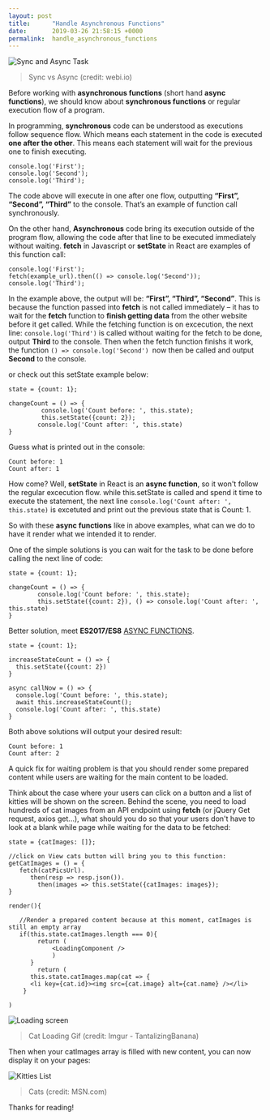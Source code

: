 ```yaml
---
layout: post
title:      "Handle Asynchronous Functions"
date:       2019-03-26 21:58:15 +0000
permalink:  handle_asynchronous_functions
---
```


![Sync and Async Task](https://i.imgur.com/rnqtsyy.png)
> Sync vs Async (credit: webi.io)

Before working with **asynchronous functions** (short hand **async functions**), we should know about **synchronous functions** or regular execution flow of a program.
 

In programming, **synchronous** code can be understood as executions follow sequence flow. Which means each statement in the code is executed **one after the other**. This means each statement will wait for the previous one to finish executing.

```
console.log('First');
console.log('Second');
console.log('Third');
```

The code above will execute in one after one flow, outputting **“First”, “Second”, “Third”** to the console. That’s an example of function call synchronously.

On the other hand, **Asynchronous** code bring its execution outside of the program flow, allowing the code after that line to be executed immediately without waiting. **fetch** in Javascript or **setState** in React are examples of this function call:

```
console.log('First');
fetch(example_url).then(() => console.log('Second'));
console.log('Third');
```

In the example above, the output will be: **“First”, “Third”, “Second”**. This is because the function passed into **fetch** is not called immediately – it has to wait for the **fetch** function to **finish getting data** from the other website before it get called. While the fetching function is on excecution, the next line: `console.log('Third')` is called without waiting for the fetch to be done, output **Third** to the console. Then when the fetch function finishs it work, the function `() => console.log('Second') `now then be called and output **Second** to the console.

or check out this setState example below:


```
state = {count: 1};
		 
changeCount = () => {
		 console.log('Count before: ', this.state);
		 this.setState({count: 2});
		console.log('Count after: ', this.state)
}
```

Guess what is printed out in the console: 

```
Count before: 1
Count after: 1
```

How come? Well, **setState** in React is an **async function**, so it won't follow the regular excecution flow. while this.setState is called and spend it time to execute the statement, the next line `console.log('Count after: ', this.state)` is excetuted and print out the previous state that is Count: 1.

So with these **async functions** like in above examples, what can we do to have it render what we intended it to render.

One of the simple solutions is you can wait for the task to be done before calling the next line of code:


```
state = {count: 1};
		 
changeCount = () => {
		console.log('Count before: ', this.state);
		this.setState({count: 2}), () => console.log('Count after: ', this.state)
}
```


Better solution, meet **ES2017/ES8** [ASYNC FUNCTIONS](https://developer.mozilla.org/en-US/docs/Web/JavaScript/Reference/Statements/async_function).


```
state = {count: 1};

increaseStateCount = () => {
  this.setState({count: 2})
}

async callNow = () => {
  console.log('Count before: ', this.state);
  await this.increaseStateCount();
  console.log('Count after: ', this.state)
}
```

Both above solutions will output your desired result:

```
Count before: 1
Count after: 2
```


A quick fix for waiting problem is that you should render some prepared content while users are waiting for the main content to be loaded.

Think about the case where your users can click on a button and a list of kitties will be shown on the screen. Behind the scene, you need to load hundreds of cat images from an API endpoint  using **fetch** (or jQuery Get request, axios get...), what should you do so that your users don't have to look at a blank while page while waiting for the data to be fetched:

```
state = {catImages: []};

//click on View cats button will bring you to this function:
getCatImages = () = {
   fetch(catPicsUrl).
      then(resp => resp.json()).
	    then(images => this.setState({catImages: images});
}

render(){

   //Render a prepared content because at this moment, catImages is still an empty array
   if(this.state.catImages.length === 0){
	    return (
			<LoadingComponent />
			)
	  }
		return (
      this.state.catImages.map(cat => {
      <li key={cat.id}><img src={cat.image} alt={cat.name} /></li>
    }
		
)
```

![Loading screen](https://i.imgur.com/FH3pKLX.gif)
> Cat Loading Gif (credit: Imgur - TantalizingBanana)

Then when your catImages array is filled with new content, you can now display it on your pages:

![Kitties List](https://i.imgur.com/rEfFgbs.jpg)
> Cats (credit: MSN.com)

Thanks for reading!


